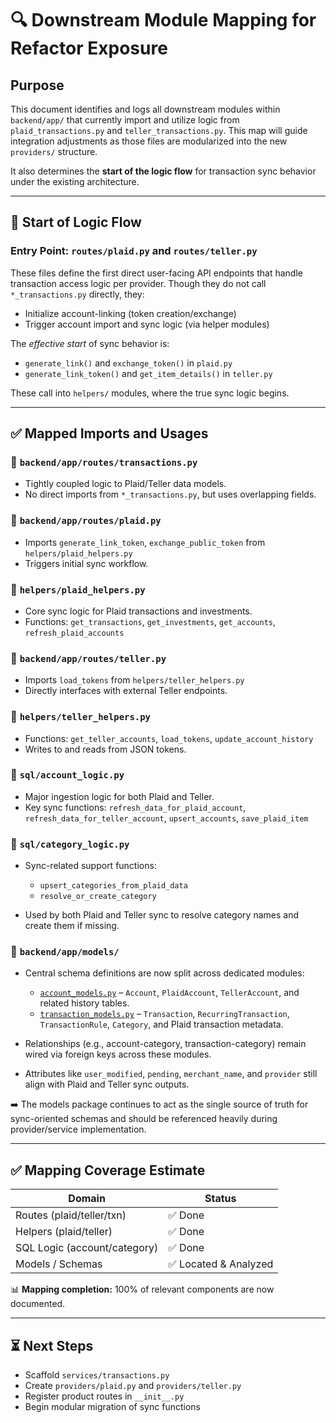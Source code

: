 # 🔍 Downstream Module Mapping for Refactor Exposure

## Purpose

This document identifies and logs all downstream modules within `backend/app/` that currently import and utilize logic from `plaid_transactions.py` and `teller_transactions.py`. This map will guide integration adjustments as those files are modularized into the new `providers/` structure.

It also determines the **start of the logic flow** for transaction sync behavior under the existing architecture.

---

## 🎯 Start of Logic Flow

### Entry Point: `routes/plaid.py` and `routes/teller.py`

These files define the first direct user-facing API endpoints that handle transaction access logic per provider. Though they do not call `*_transactions.py` directly, they:

- Initialize account-linking (token creation/exchange)
- Trigger account import and sync logic (via helper modules)

The _effective start_ of sync behavior is:

- `generate_link()` and `exchange_token()` in `plaid.py`
- `generate_link_token()` and `get_item_details()` in `teller.py`

These call into `helpers/` modules, where the true sync logic begins.

---

## ✅ Mapped Imports and Usages

### 📄 `backend/app/routes/transactions.py`

- Tightly coupled logic to Plaid/Teller data models.
- No direct imports from `*_transactions.py`, but uses overlapping fields.

### 📄 `backend/app/routes/plaid.py`

- Imports `generate_link_token`, `exchange_public_token` from `helpers/plaid_helpers.py`
- Triggers initial sync workflow.

### 📁 `helpers/plaid_helpers.py`

- Core sync logic for Plaid transactions and investments.
- Functions: `get_transactions`, `get_investments`, `get_accounts`, `refresh_plaid_accounts`

### 📄 `backend/app/routes/teller.py`

- Imports `load_tokens` from `helpers/teller_helpers.py`
- Directly interfaces with external Teller endpoints.

### 📁 `helpers/teller_helpers.py`

- Functions: `get_teller_accounts`, `load_tokens`, `update_account_history`
- Writes to and reads from JSON tokens.

### 📁 `sql/account_logic.py`

- Major ingestion logic for both Plaid and Teller.
- Key sync functions: `refresh_data_for_plaid_account`, `refresh_data_for_teller_account`, `upsert_accounts`, `save_plaid_item`

### 📁 `sql/category_logic.py`

- Sync-related support functions:
  - `upsert_categories_from_plaid_data`
  - `resolve_or_create_category`

- Used by both Plaid and Teller sync to resolve category names and create them if missing.

### 📁 `backend/app/models/`

- Central schema definitions are now split across dedicated modules:
  - [`account_models.py`](../../../../backend/app/models/account_models.py) – `Account`, `PlaidAccount`, `TellerAccount`, and related history tables.
  - [`transaction_models.py`](../../../../backend/app/models/transaction_models.py) – `Transaction`, `RecurringTransaction`, `TransactionRule`, `Category`, and Plaid transaction metadata.

- Relationships (e.g., account-category, transaction-category) remain wired via foreign keys across these modules.
- Attributes like `user_modified`, `pending`, `merchant_name`, and `provider` still align with Plaid and Teller sync outputs.

➡️ The models package continues to act as the single source of truth for sync-oriented schemas and should be referenced heavily during provider/service implementation.

---

## ✅ Mapping Coverage Estimate

| Domain                       | Status                |
| ---------------------------- | --------------------- |
| Routes (plaid/teller/txn)    | ✅ Done               |
| Helpers (plaid/teller)       | ✅ Done               |
| SQL Logic (account/category) | ✅ Done               |
| Models / Schemas             | ✅ Located & Analyzed |

📊 **Mapping completion:** 100% of relevant components are now documented.

---

## ⏳ Next Steps

- Scaffold `services/transactions.py`
- Create `providers/plaid.py` and `providers/teller.py`
- Register product routes in `__init__.py`
- Begin modular migration of sync functions
